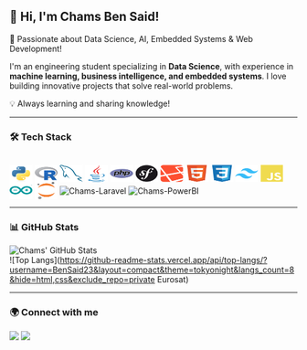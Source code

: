 ## 👋 Hi, I'm Chams Ben Said!  
🚀 Passionate about Data Science, AI, Embedded Systems & Web Development!  

I'm an engineering student specializing in **Data Science**, with experience in **machine learning, business intelligence, and embedded systems**. I love building innovative projects that solve real-world problems.  

💡 Always learning and sharing knowledge!  

---

### 🛠️ Tech Stack  
<div style="display: inline_block"><br>
  <img align="center" alt="Chams-Python" height="30" width="40" src="https://raw.githubusercontent.com/devicons/devicon/master/icons/python/python-original.svg">
  <img align="center" alt="Chams-R" height="30" width="40" src="https://raw.githubusercontent.com/devicons/devicon/master/icons/r/r-original.svg">
  <img align="center" alt="Chams-SQL" height="30" width="40" src="https://raw.githubusercontent.com/devicons/devicon/master/icons/mysql/mysql-original.svg">
  <img align="center" alt="Chams-Java" height="30" width="40" src="https://raw.githubusercontent.com/devicons/devicon/master/icons/java/java-original.svg">
  <img align="center" alt="Chams-PHP" height="30" width="40" src="https://raw.githubusercontent.com/devicons/devicon/master/icons/php/php-original.svg">
  <img align="center" alt="Chams-Symfony" height="30" width="40" src="https://raw.githubusercontent.com/devicons/devicon/master/icons/symfony/symfony-original.svg">
  <img align="center" alt="Chams-Laravel" height="30" width="40" src="https://raw.githubusercontent.com/devicons/devicon/master/icons/laravel/laravel-plain.svg">
  <img align="center" alt="Chams-HTML" height="30" width="40" src="https://raw.githubusercontent.com/devicons/devicon/master/icons/html5/html5-original.svg">
  <img align="center" alt="Chams-CSS" height="30" width="40" src="https://raw.githubusercontent.com/devicons/devicon/master/icons/css3/css3-original.svg">
  <img align="center" alt="Chams-Tailwind" height="30" width="40" src="https://raw.githubusercontent.com/devicons/devicon/master/icons/tailwindcss/tailwindcss-original.svg">
  <img align="center" alt="Chams-Javascript" height="30" width="40" src="https://raw.githubusercontent.com/devicons/devicon/master/icons/javascript/javascript-plain.svg">
  <img align="center" alt="Chams-Arduino" height="30" width="40" src="https://raw.githubusercontent.com/devicons/devicon/master/icons/arduino/arduino-original.svg">
  <img align="center" alt="Chams-Jupyter" height="30" width="40" src="https://raw.githubusercontent.com/devicons/devicon/master/icons/jupyter/jupyter-original.svg">
  <img align="center" alt="Chams-Laravel" height="30" width="40" src="https://upload.wikimedia.org/wikipedia/commons/a/a0/Laravel.svg">
<img align="center" alt="Chams-PowerBI" height="30" width="40" src="https://upload.wikimedia.org/wikipedia/commons/1/10/Power_BI_Logo.svg">

</div>  

---

### 📊 GitHub Stats  
![Chams' GitHub Stats](https://github-readme-stats.vercel.app/api?username=BenSaid23&show_icons=true&theme=tokyonight)  
![Top Langs](https://github-readme-stats.vercel.app/api/top-langs/?username=BenSaid23&layout=compact&theme=tokyonight&langs_count=8&hide=html,css&exclude_repo=private Eurosat)

---

### 🌍 Connect with me  
<div>  
  <a href="[https://www.linkedin.com/in/chamsben-said](https://www.linkedin.com/in/chams-el-islem-ben-said-278243245/)" target="_blank"><img src="https://img.shields.io/badge/-LinkedIn-%230077B5?style=for-the-badge&logo=linkedin&logoColor=white" target="_blank"></a>  
  <a href="mailto:chamsal-islem.bensaid@esprit.tn"><img src="https://img.shields.io/badge/-Gmail-%23333?style=for-the-badge&logo=gmail&logoColor=white" target="_blank"></a>  
</div>  

